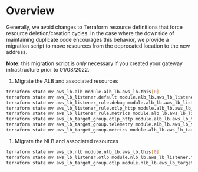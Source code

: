 # Overview

Generally, we avoid changes to Terraform resource definitions that force resource deletion/creation cycles. In the case where the downside of maintaining duplicate code encourages this behavior, we provide a migration script to move resources from the deprecated location to the new address.

**Note**: this migration script is _only_ necessary if you created your gateway infrastructure prior to 01/08/2022.

1. Migrate the ALB and associated resources

```bash
terraform state mv aws_lb.alb module.alb_lb.aws_lb.this[0]
terraform state mv aws_lb_listener.default module.alb_lb.aws_lb_listener.frontend_https[0]
terraform state mv aws_lb_listener_rule.debug module.alb_lb.aws_lb_listener_rule.https_listener_rule[0]
terraform state mv aws_lb_listener_rule.otlp_http module.alb_lb.aws_lb_listener_rule.https_listener_rule[1]
terraform state mv aws_lb_listener_rule.metrics module.alb_lb.aws_lb_listener_rule.https_listener_rule[2]
terraform state mv aws_lb_target_group.otlp_http module.alb_lb.aws_lb_target_group.main[1]
terraform state mv aws_lb_target_group.telemetry module.alb_lb.aws_lb_target_group.main[0]
terraform state mv aws_lb_target_group.metrics module.alb_lb.aws_lb_target_group.main[2]
```

1. Migrate the NLB and associated resources

```bash
terraform state mv aws_lb.nlb module.nlb_lb.aws_lb.this[0]
terraform state mv aws_lb_listener.otlp module.nlb_lb.aws_lb_listener.frontend_https[0]
terraform state mv aws_lb_target_group.otlp module.nlb_lb.aws_lb_target_group.main[0]
```